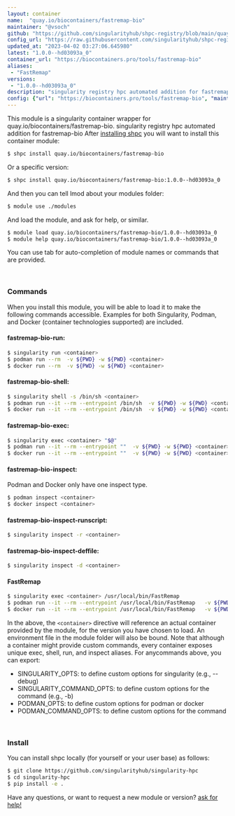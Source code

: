 ```yaml
---
layout: container
name:  "quay.io/biocontainers/fastremap-bio"
maintainer: "@vsoch"
github: "https://github.com/singularityhub/shpc-registry/blob/main/quay.io/biocontainers/fastremap-bio/container.yaml"
config_url: "https://raw.githubusercontent.com/singularityhub/shpc-registry/main/quay.io/biocontainers/fastremap-bio/container.yaml"
updated_at: "2023-04-02 03:27:06.645980"
latest: "1.0.0--hd03093a_0"
container_url: "https://biocontainers.pro/tools/fastremap-bio"
aliases:
 - "FastRemap"
versions:
 - "1.0.0--hd03093a_0"
description: "singularity registry hpc automated addition for fastremap-bio"
config: {"url": "https://biocontainers.pro/tools/fastremap-bio", "maintainer": "@vsoch", "description": "singularity registry hpc automated addition for fastremap-bio", "latest": {"1.0.0--hd03093a_0": "sha256:f25adec9f93cacaeda45bd1a252d9d2fbfbd613d12842f79b4abda77de483ab9"}, "tags": {"1.0.0--hd03093a_0": "sha256:f25adec9f93cacaeda45bd1a252d9d2fbfbd613d12842f79b4abda77de483ab9"}, "docker": "quay.io/biocontainers/fastremap-bio", "aliases": {"FastRemap": "/usr/local/bin/FastRemap"}}
---
```


This module is a singularity container wrapper for quay.io/biocontainers/fastremap-bio.
singularity registry hpc automated addition for fastremap-bio
After [installing shpc](#install) you will want to install this container module:


```bash
$ shpc install quay.io/biocontainers/fastremap-bio
```

Or a specific version:

```bash
$ shpc install quay.io/biocontainers/fastremap-bio:1.0.0--hd03093a_0
```

And then you can tell lmod about your modules folder:

```bash
$ module use ./modules
```

And load the module, and ask for help, or similar.

```bash
$ module load quay.io/biocontainers/fastremap-bio/1.0.0--hd03093a_0
$ module help quay.io/biocontainers/fastremap-bio/1.0.0--hd03093a_0
```

You can use tab for auto-completion of module names or commands that are provided.

<br>

### Commands

When you install this module, you will be able to load it to make the following commands accessible.
Examples for both Singularity, Podman, and Docker (container technologies supported) are included.

#### fastremap-bio-run:

```bash
$ singularity run <container>
$ podman run --rm  -v ${PWD} -w ${PWD} <container>
$ docker run --rm  -v ${PWD} -w ${PWD} <container>
```

#### fastremap-bio-shell:

```bash
$ singularity shell -s /bin/sh <container>
$ podman run --it --rm --entrypoint /bin/sh  -v ${PWD} -w ${PWD} <container>
$ docker run --it --rm --entrypoint /bin/sh  -v ${PWD} -w ${PWD} <container>
```

#### fastremap-bio-exec:

```bash
$ singularity exec <container> "$@"
$ podman run --it --rm --entrypoint ""  -v ${PWD} -w ${PWD} <container> "$@"
$ docker run --it --rm --entrypoint ""  -v ${PWD} -w ${PWD} <container> "$@"
```

#### fastremap-bio-inspect:

Podman and Docker only have one inspect type.

```bash
$ podman inspect <container>
$ docker inspect <container>
```

#### fastremap-bio-inspect-runscript:

```bash
$ singularity inspect -r <container>
```

#### fastremap-bio-inspect-deffile:

```bash
$ singularity inspect -d <container>
```


#### FastRemap

```bash
$ singularity exec <container> /usr/local/bin/FastRemap
$ podman run --it --rm --entrypoint /usr/local/bin/FastRemap   -v ${PWD} -w ${PWD} <container> -c " $@"
$ docker run --it --rm --entrypoint /usr/local/bin/FastRemap   -v ${PWD} -w ${PWD} <container> -c " $@"
```



In the above, the `<container>` directive will reference an actual container provided
by the module, for the version you have chosen to load. An environment file in the
module folder will also be bound. Note that although a container
might provide custom commands, every container exposes unique exec, shell, run, and
inspect aliases. For anycommands above, you can export:

 - SINGULARITY_OPTS: to define custom options for singularity (e.g., --debug)
 - SINGULARITY_COMMAND_OPTS: to define custom options for the command (e.g., -b)
 - PODMAN_OPTS: to define custom options for podman or docker
 - PODMAN_COMMAND_OPTS: to define custom options for the command

<br>

### Install

You can install shpc locally (for yourself or your user base) as follows:

```bash
$ git clone https://github.com/singularityhub/singularity-hpc
$ cd singularity-hpc
$ pip install -e .
```

Have any questions, or want to request a new module or version? [ask for help!](https://github.com/singularityhub/singularity-hpc/issues)